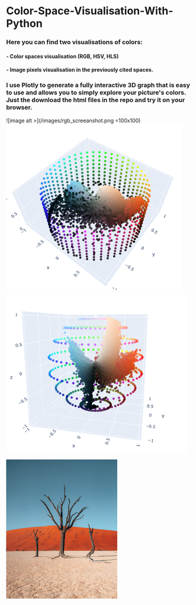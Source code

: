 # Color-Space-Visualisation-With-Python

### Here you can find two visualisations of colors:
#### - Color spaces visualisation (RGB, HSV, HLS)
#### - Image pixels visualisation in the previously cited spaces. 

### I use Plotly to generate a fully interactive 3D graph that is easy to use and allows you to simply explore your picture's colors. Just the download the html files in the repo and try it on your browser.



![image alt >](/images/rgb_screeanshot.png =100x100)
![image alt <](/images/hsv_screeanshot.png)
![image alt ><](/images/hls_screeanshot.png)

![image alt ><](/images/Namibia3.png)
